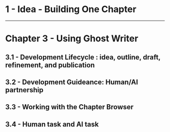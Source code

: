# 1 - Idea - Building One Chapter

---

# Chapter 3 - Using Ghost Writer

## 3.1 - Development Lifecycle : idea, outline, draft, refinement, and publication

## 3.2 - Development Guideance: Human/AI partnership

## 3.3 - Working with the Chapter Browser

## 3.4 - Human task and AI task

